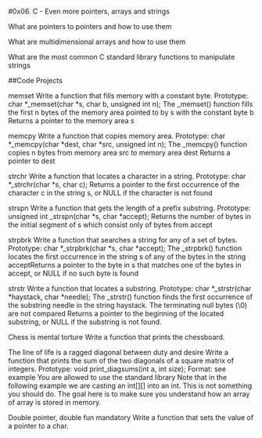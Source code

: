 #0x06. C - Even more pointers, arrays and strings

What are pointers to pointers and how to use them

What are multidimensional arrays and how to use them

What are the most common C standard library functions to manipulate strings

##Code Projects

memset Write a function that fills memory with a constant byte. Prototype: char *_memset(char *s, char b, unsigned int n); The _memset() function fills the first n bytes of the memory area pointed to by s with the constant byte b Returns a pointer to the memory area s

memcpy Write a function that copies memory area. Prototype: char *_memcpy(char *dest, char *src, unsigned int n); The _memcpy() function copies n bytes from memory area src to memory area dest Returns a pointer to dest

strchr Write a function that locates a character in a string. Prototype: char *_strchr(char *s, char c); Returns a pointer to the first occurrence of the character c in the string s, or NULL if the character is not found

strspn Write a function that gets the length of a prefix substring. Prototype: unsigned int _strspn(char *s, char *accept); Returns the number of bytes in the initial segment of s which consist only of bytes from accept

strpbrk Write a function that searches a string for any of a set of bytes. Prototype: char *_strpbrk(char *s, char *accept); The _strpbrk() function locates the first occurrence in the string s of any of the bytes in the string acceptReturns a pointer to the byte in s that matches one of the bytes in accept, or NULL if no such byte is found

strstr Write a function that locates a substring. Prototype: char *_strstr(char *haystack, char *needle); The _strstr() function finds the first occurrence of the substring needle in the string haystack. The terminating null bytes (\0) are not compared Returns a pointer to the beginning of the located substring, or NULL if the substring is not found.

Chess is mental torture Write a function that prints the chessboard.

The line of life is a ragged diagonal between duty and desire Write a function that prints the sum of the two diagonals of a square matrix of integers. Prototype: void print_diagsums(int a, int size); Format: see example You are allowed to use the standard library Note that in the following example we are casting an int[][] into an int. This is not something you should do. The goal here is to make sure you understand how an array of array is stored in memory.

Double pointer, double fun mandatory Write a function that sets the value of a pointer to a char.
